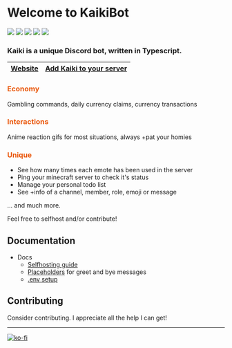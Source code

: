 # Welcome to KaikiBot

[![](https://tokei.rs/b1/github/cataclym/KaikiBot?category=code&style=for-the-badge&color=ea580c)](https://github.com/cataclym/KaikiBot)
[![](https://tokei.rs/b1/github/cataclym/KaikiBot?category=files&style=for-the-badge&color=ea580c)](https://github.com/cataclym/KaikiBot)
[![](https://tokei.rs/b1/github/cataclym/KaikiBot?showLanguage=true&languageRank=1&label=Most%20Used%20Language&style=for-the-badge&color=3178c6)](https://github.com/XAMPPRocky/tokei)
[![](https://tokei.rs/b1/github/cataclym/KaikiBot?showLanguage=true&languageRank=2&label=2nd%20Most%20Used%20Language&style=for-the-badge&color=ea580c)](https://github.com/XAMPPRocky/tokei)
[![](https://tokei.rs/b1/github/cataclym/KaikiBot?showLanguage=true&languageRank=3&label=3rd%20Most%20Used%20Language&style=for-the-badge&color=ea580c)](https://github.com/XAMPPRocky/tokei)

### Kaiki is a unique Discord bot, written in Typescript.

| [Website](https://kaikibot.xyz) | [Add Kaiki to your server](https://discord.com/oauth2/authorize?client_id=714695773534814238&scope=bot) |
| :------------------------------ | :-----------------------------------------------------------------------------------------------------: |

<h3 style="color: #ea580c"> Economy </h3>
Gambling commands, daily currency claims, currency transactions

<h3 style="color: #ea580c"> Interactions </h3>
Anime reaction gifs for most situations, always +pat your homies

<h3 style="color: #ea580c"> Unique </h3>

-   See how many times each emote has been used in the server
-   Ping your minecraft server to check it's status
-   Manage your personal todo list
-   See +info of a channel, member, role, emoji or message

... and much more.

Feel free to selfhost and/or contribute!

## Documentation

-   Docs
    -   [Selfhosting guide](docs/GUIDE.md)
    -   [Placeholders](docs/PLACEHOLDERS.md) for greet and bye messages
    -   [.env setup](docs/ENV.md)

## Contributing

Consider contributing. I appreciate all the help I can get!

---

[![ko-fi](https://ko-fi.com/img/githubbutton_sm.svg)](https://ko-fi.com/C0C3IJV8A)
